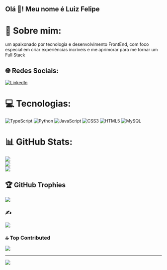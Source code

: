 <h2 align="left">Olá 👋! Meu nome é Luiz Felipe</h2>

# 💫 Sobre mim:
um apaixonado por tecnologia e desenvolvimento FrontEnd, com foco especial em criar experiências incríveis e me aprimorar para me tornar um Full Stack


## 🌐 Redes Sociais:
[![LinkedIn](https://img.shields.io/badge/LinkedIn-%230077B5.svg?logo=linkedin&logoColor=white)](https://linkedin.com/in/Luix3005) 

# 💻 Tecnologias:
![TypeScript](https://img.shields.io/badge/typescript-%23007ACC.svg?style=for-the-badge&logo=typescript&logoColor=white) ![Python](https://img.shields.io/badge/python-3670A0?style=for-the-badge&logo=python&logoColor=ffdd54) ![JavaScript](https://img.shields.io/badge/javascript-%23323330.svg?style=for-the-badge&logo=javascript&logoColor=%23F7DF1E) ![CSS3](https://img.shields.io/badge/css3-%231572B6.svg?style=for-the-badge&logo=css3&logoColor=white) ![HTML5](https://img.shields.io/badge/html5-%23E34F26.svg?style=for-the-badge&logo=html5&logoColor=white) ![MySQL](https://img.shields.io/badge/mysql-4479A1.svg?style=for-the-badge&logo=mysql&logoColor=white)
# 📊 GitHub Stats:
![](https://github-readme-stats.vercel.app/api?username=Luix3005&theme=dark&hide_border=false&include_all_commits=true&count_private=true)<br/>
![](https://github-readme-streak-stats.herokuapp.com/?user=Luix3005&theme=dark&hide_border=false)<br/>
![](https://github-readme-stats.vercel.app/api/top-langs/?username=Luix3005&theme=dark&hide_border=false&include_all_commits=true&count_private=true&layout=compact)

## 🏆 GitHub Trophies
![](https://github-profile-trophy.vercel.app/?username=Luix3005&theme=gruvbox&no-frame=false&no-bg=false&margin-w=4)

### ✍️ 
![](https://quotes-github-readme.vercel.app/api?type=vetical&theme=dark)

### 🔝 Top Contributed
![](https://github-contributor-stats.vercel.app/api?username=Luix3005&limit=5&theme=dark&combine_all_yearly_contributions=true)

---
[![](https://visitcount.itsvg.in/api?id=Luix3005&icon=5&color=8)](https://visitcount.itsvg.in)

<!-- Proudly created with GPRM ( https://gprm.itsvg.in ) -->
